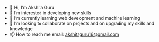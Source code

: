 - 👋 Hi, I’m Akshita Guru
- 👀 I’m interested in developing new skills
- 🌱 I’m currently learning web development and machine learning
- 💞️ I’m looking to collaborate on projects and on upgrading my skills and knowledge 
- 📫 How to reach me email: akshitaguru16@gmail.com


<!---
Akshitaguru/Akshitaguru is a ✨ special ✨ repository because its `README.md` (this file) appears on your GitHub profile.
You can click the Preview link to take a look at your changes.
--->
